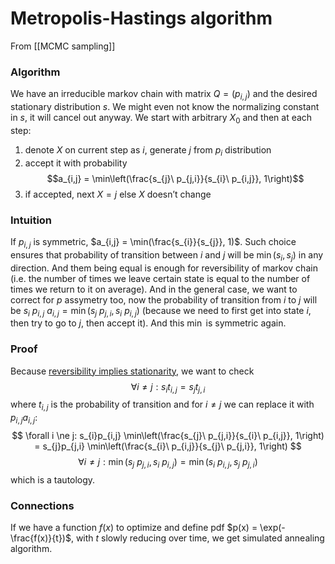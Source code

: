 # Metropolis-Hastings algorithm
From [[MCMC sampling]]

### Algorithm
We have an irreducible markov chain with matrix $Q = (p_{i,j})$ and the desired stationary distribution $s$. We might even not know the normalizing constant in $s$, it will cancel out anyway. We start with arbitrary $X_{0}$ and then at each step:
1. denote $X$ on current step as $i$, generate $j$ from $p_{i}$ distribution
2. accept it with probability  $$a_{i,j} = \min\left(\frac{s_{j}\ p_{j,i}}{s_{i}\ p_{i,j}}, 1\right)$$
3. if accepted, next $X = j$ else $X$ doesn’t change

### Intuition
If $p_{i,j}$ is symmetric, $a_{i,j} = \min(\frac{s_{i}}{s_{j}}, 1)$. Such choice ensures that probability of transition between $i$ and $j$ will be $\min(s_{i}, s_{j})$ in any direction. And them being equal is enough for reversibility of markov chain (i.e. the number of times we leave certain state is equal to the number of times we return to it on average).
And in the general case, we want to correct for $p$ assymetry too, now the probability of transition from $i$ to $j$ will be $s_{i}\ p_{i, j}\ a_{i, j} = \min(s_{j}\ p_{j,i}, s_{i}\ p_{i,j})$ (because we need to first get into state $i$, then try to go to $j$, then accept it). And this $\min$ is symmetric again.

### Proof
Because [reversibility implies stationarity](https://inst.eecs.berkeley.edu/~ee126/sp18/reversibility.pdf), we want to check 
$$ \forall i \ne j: s_{i} t_{i,j} = s_{j} t_{j,i} $$
where $t_{i, j}$ is the probability of transition and for $i \ne j$ we can replace it with $p_{i,j} a_{i,j}$:
$$ \forall i \ne j: s_{i}p_{i,j} \min\left(\frac{s_{j}\ p_{j,i}}{s_{i}\ p_{i,j}}, 1\right) = s_{j}p_{j,i} \min\left(\frac{s_{i}\ p_{i,j}}{s_{j}\ p_{j,i}}, 1\right) $$
$$ \forall i \ne j: \min\left(s_{j}\ p_{j,i}, s_{i}\ p_{i,j}\right) = \min\left(s_{i}\ p_{i,j}, s_{j}\ p_{j,i}\right) $$
which is a tautology.

### Connections
If we have a function $f(x)$ to optimize and define pdf  $p(x) = \exp(-\frac{f(x)}{t})$, with $t$ slowly reducing over time, we get simulated annealing algorithm.
